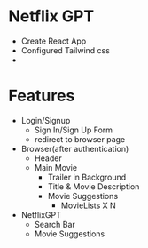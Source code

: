 # Netflix GPT

- Create React App
- Configured Tailwind css
-

# Features

- Login/Signup
  - Sign In/Sign Up Form
  - redirect to browser page
- Browser(after authentication)
  - Header
  - Main Movie
    - Trailer in Background
    - Title & Movie Description
    - Movie Suggestions
      - MovieLists X N
- NetflixGPT
  - Search Bar
  - Movie Suggestions
